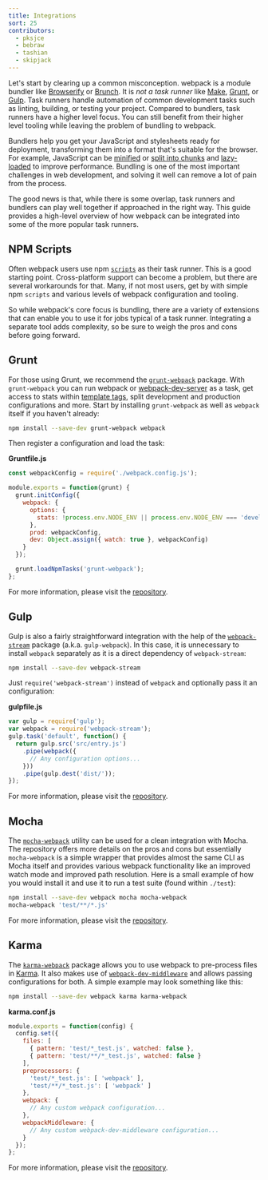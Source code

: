 ```yaml
---
title: Integrations
sort: 25
contributors:
  - pksjce
  - bebraw
  - tashian
  - skipjack
---
```


Let's start by clearing up a common misconception. webpack is a module bundler like [Browserify](http://browserify.org/) or [Brunch](http://brunch.io/). It is _not a task runner_ like [Make](https://www.gnu.org/software/make/), [Grunt](https://gruntjs.com/), or [Gulp](https://gulpjs.com/). Task runners handle automation of common development tasks such as linting, building, or testing your project. Compared to bundlers, task runners have a higher level focus. You can still benefit from their higher level tooling while leaving the problem of bundling to webpack.

Bundlers help you get your JavaScript and stylesheets ready for deployment, transforming them into a format that's suitable for the browser. For example, JavaScript can be [minified](/plugins/uglifyjs-webpack-plugin) or [split into chunks](/guides/code-splitting) and [lazy-loaded](/guides/lazy-loading) to improve performance. Bundling is one of the most important challenges in web development, and solving it well can remove a lot of pain from the process.

The good news is that, while there is some overlap, task runners and bundlers can play well together if approached in the right way. This guide provides a high-level overview of how webpack can be integrated into some of the more popular task runners.


## NPM Scripts

Often webpack users use npm [`scripts`](https://docs.npmjs.com/misc/scripts) as their task runner. This is a good starting point. Cross-platform support can become a problem, but there are several workarounds for that. Many, if not most users, get by with simple npm `scripts` and various levels of webpack configuration and tooling.

So while webpack's core focus is bundling, there are a variety of extensions that can enable you to use it for jobs typical of a task runner. Integrating a separate tool adds complexity, so be sure to weigh the pros and cons before going forward.


## Grunt

For those using Grunt, we recommend the [`grunt-webpack`](https://www.npmjs.com/package/grunt-webpack) package. With `grunt-webpack` you can run webpack or [webpack-dev-server](https://github.com/webpack/webpack-dev-server) as a task, get access to stats within [template tags](https://gruntjs.com/api/grunt.template), split development and production configurations and more. Start by installing `grunt-webpack` as well as `webpack` itself if you haven't already:

``` bash
npm install --save-dev grunt-webpack webpack
```

Then register a configuration and load the task:

__Gruntfile.js__

``` js
const webpackConfig = require('./webpack.config.js');

module.exports = function(grunt) {
  grunt.initConfig({
    webpack: {
      options: {
        stats: !process.env.NODE_ENV || process.env.NODE_ENV === 'development'
      },
      prod: webpackConfig,
      dev: Object.assign({ watch: true }, webpackConfig)
    }
  });

  grunt.loadNpmTasks('grunt-webpack');
};
```

For more information, please visit the [repository](https://github.com/webpack-contrib/grunt-webpack).


## Gulp

Gulp is also a fairly straightforward integration with the help of the [`webpack-stream`](https://github.com/shama/webpack-stream) package (a.k.a. `gulp-webpack`). In this case, it is unnecessary to install `webpack` separately as it is a direct dependency of `webpack-stream`:

``` bash
npm install --save-dev webpack-stream
```

Just `require('webpack-stream')` instead of `webpack` and optionally pass it an configuration:

__gulpfile.js__

``` js
var gulp = require('gulp');
var webpack = require('webpack-stream');
gulp.task('default', function() {
  return gulp.src('src/entry.js')
    .pipe(webpack({
      // Any configuration options...
    }))
    .pipe(gulp.dest('dist/'));
});
```

For more information, please visit the [repository](https://github.com/shama/webpack-stream).


## Mocha

The [`mocha-webpack`](https://github.com/zinserjan/mocha-webpack) utility can be used for a clean integration with Mocha. The repository offers more details on the pros and cons but essentially `mocha-webpack` is a simple wrapper that provides almost the same CLI as Mocha itself and provides various webpack functionality like an improved watch mode and improved path resolution. Here is a small example of how you would install it and use it to run a test suite (found within `./test`):

``` bash
npm install --save-dev webpack mocha mocha-webpack
mocha-webpack 'test/**/*.js'
```

For more information, please visit the [repository](https://github.com/zinserjan/mocha-webpack).


## Karma

The [`karma-webpack`](https://github.com/webpack-contrib/karma-webpack) package allows you to use webpack to pre-process files in [Karma](http://karma-runner.github.io/1.0/index.html). It also makes use of [`webpack-dev-middleware`](https://github.com/webpack/webpack-dev-middleware) and allows passing configurations for both. A simple example may look something like this:

``` bash
npm install --save-dev webpack karma karma-webpack
```

__karma.conf.js__

``` js
module.exports = function(config) {
  config.set({
    files: [
      { pattern: 'test/*_test.js', watched: false },
      { pattern: 'test/**/*_test.js', watched: false }
    ],
    preprocessors: {
      'test/*_test.js': [ 'webpack' ],
      'test/**/*_test.js': [ 'webpack' ]
    },
    webpack: {
      // Any custom webpack configuration...
    },
    webpackMiddleware: {
      // Any custom webpack-dev-middleware configuration...
    }
  });
};
```

For more information, please visit the [repository](https://github.com/webpack-contrib/karma-webpack).
